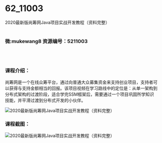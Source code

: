 # 62_11003
2020最新版尚筹网Java项目实战开发教程（资料完整）
<br/></br>
<h3>微:mukewang8 资源编号：5211003</h3>
<br/></br>
<h3>课程介绍：</h3>
<p>尚筹网是一个在线众筹平台，通过向普通大众募集资金来支持创业项目，支持者可以获得与支持金额相当的回报。该项目视频在学习路线中的定位是：从单一架构到分布式架构的过渡阶段，适合学完SSM框架后，需要通过一个项目巩固所学知识技能，并平滑过渡到分布式开发的小伙伴。</p>
<p><img src="https://www.ko996.com/wp-content/uploads/img/2020/03/1-1.png" alt="2020最新版尚筹网Java项目实战开发教程（资料完整）"></p>
<div class="info-desc">
<h3>课程截图：</h3>
<p><img src="https://www.ko996.com/wp-content/uploads/img/2020/03/2-45.png" alt="2020最新版尚筹网Java项目实战开发教程（资料完整）"></p>


			
</div>
